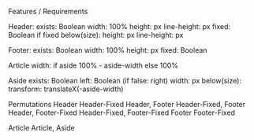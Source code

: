 Features / Requirements

Header:
  exists: Boolean
  width: 100%
  height: px
  line-height: px
  fixed: Boolean
  if fixed
    below(size):
      height: px
      line-height: px

Footer:
  exists: Boolean
  width: 100%
  height: px
  fixed: Boolean

Article
  width:
    if aside
      100% - aside-width
    else
      100%

Aside
  exists: Boolean
  left: Boolean (if false: right)
  width: px
  below(size):
    transform: translateX(-aside-width)

Permutations
  Header
  Header-Fixed
  Header, Footer
  Header-Fixed, Footer
  Header, Footer-Fixed
  Header-Fixed, Footer-Fixed
  Footer
  Footer-Fixed

  Article
  Article, Aside
